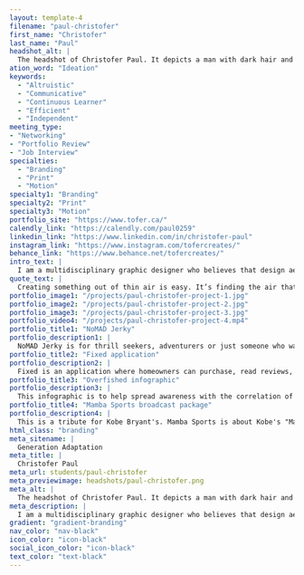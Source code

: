```yaml
---
layout: template-4
filename: "paul-christofer"
first_name: "Christofer"
last_name: "Paul"
headshot_alt: |
  The headshot of Christofer Paul. It depicts a man with dark hair and a beard smiling. He is wearing a dark t-shirt.
ation_word: "Ideation"
keywords:
  - "Altruistic"
  - "Communicative"
  - "Continuous Learner"
  - "Efficient"
  - "Independent"
meeting_type:
- "Networking"
- "Portfolio Review"
- "Job Interview"
specialties:
  - "Branding"
  - "Print"
  - "Motion"
specialty1: "Branding"
specialty2: "Print"
specialty3: "Motion"
portfolio_site: "https://www.tofer.ca/"
calendly_link: "https://calendly.com/paul0259"
linkedin_link: "https://www.linkedin.com/in/christofer-paul"
instagram_link: "https://www.instagram.com/tofercreates/"
behance_link: "https://www.behance.net/tofercreates/"
intro_text: |
  I am a multidisciplinary graphic designer who believes that design aesthetics is a result of the problem solving process.
quote_text: |
  Creating something out of thin air is easy. It’s finding the air that’s hard. — ASHER TROTTER
portfolio_image1: "/projects/paul-christofer-project-1.jpg"
portfolio_image2: "/projects/paul-christofer-project-2.jpg"
portfolio_image3: "/projects/paul-christofer-project-3.jpg"
portfolio_video4: "/projects/paul-christofer-project-4.mp4"
portfolio_title1: "NoMAD Jerky"
portfolio_description1: |
  NoMAD Jerky is for thrill seekers, adventurers or just someone who wants a snack. Anyone with dietary and religious restrictions have an option too. This project was featured in RGD's #heyRGD contest for January.
portfolio_title2: "Fixed application"
portfolio_description2: |
  Fixed is an application where homeowners can purchase, read reviews, create a review & contact a maintenance professional within minutes. This application produces a modern contender to this current click to order service generation.
portfolio_title3: "Overfished infographic"
portfolio_description3: |
  This infographic is to help spread awareness with the correlation of overfishing and global warming. If readers would like to know more they can scan the QR code which leads them to an article for WWF.
portfolio_title4: "Mamba Sports broadcast package"
portfolio_description4: |
  This is a tribute for Kobe Bryant's. Mamba Sports is about Kobe's "Mamba Mentality." It represents the level of intense focus and relentless approach he took both in preparation and competition.
html_class: "branding"
meta_sitename: |
  Generation Adaptation
meta_title: |
  Christofer Paul
meta_url: students/paul-christofer
meta_previewimage: headshots/paul-christofer.png
meta_alt: |
  The headshot of Christofer Paul. It depicts a man with dark hair and a beard smiling. He is wearing a dark t-shirt.
meta_description: |
  I am a multidisciplinary graphic designer who believes that design aesthetics is a result of the problem solving process.
gradient: "gradient-branding"
nav_color: "nav-black"
icon_color: "icon-black"
social_icon_color: "icon-black"
text_color: "text-black"
---
```


